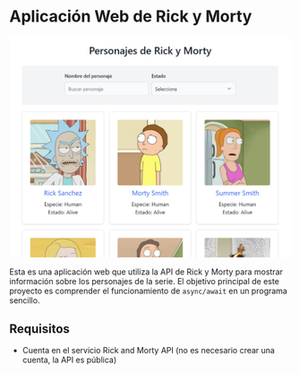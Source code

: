 # Aplicación Web de Rick y Morty

![Rick and Morty](imagen.png)

Esta es una aplicación web que utiliza la API de Rick y Morty para mostrar información sobre los personajes de la serie. El objetivo principal de este proyecto es comprender el funcionamiento de `async/await` en un programa sencillo.

## Requisitos

- Cuenta en el servicio Rick and Morty API (no es necesario crear una cuenta, la API es pública)
